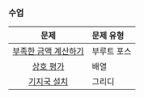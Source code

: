 ### 수업
|문제|문제 유형|
|:--:|:--------|
|[부족한 금액 계산하기](https://programmers.co.kr/learn/courses/30/lessons/82612?language=java)|부루트 포스|
|[상호 평가](https://programmers.co.kr/learn/courses/30/lessons/83201)|배열|
|[기지국 설치](https://programmers.co.kr/learn/courses/30/lessons/12979)|그리디|

